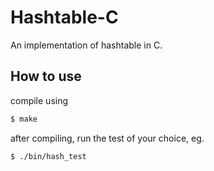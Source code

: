 # Hashtable-C
An implementation of hashtable in C.

## How to use
compile using
```bash
$ make
```

after compiling, run the test of your choice, 
eg.
```bash
$ ./bin/hash_test
```

